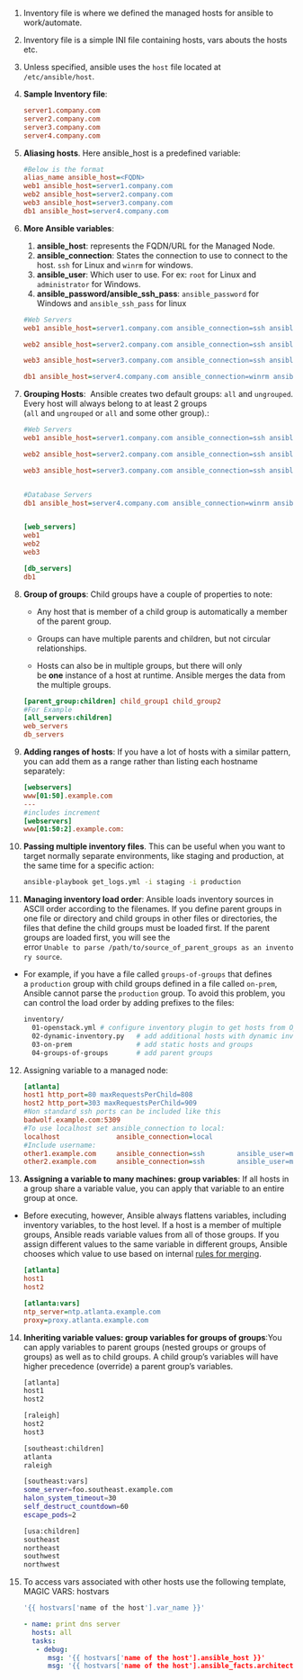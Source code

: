 1. Inventory file is where we defined the managed hosts for ansible to work/automate.
2. Inventory file is a simple INI file containing hosts, vars abouts the hosts etc.
3. Unless specified, ansible uses the `host` file located at `/etc/ansible/host`.
4. **Sample Inventory file**:
    ``` ini
    server1.company.com
    server2.company.com
    server3.company.com
    server4.company.com
    ```
5. **Aliasing hosts**. Here ansible_host is a predefined variable:
    ```ini
    #Below is the format
    alias_name ansible_host=<FQDN>
    web1 ansible_host=server1.company.com
    web2 ansible_host=server2.company.com
    web3 ansible_host=server3.company.com
    db1 ansible_host=server4.company.com
    ```
6. **More Ansible variables**:
     1. **ansible_host**: represents the FQDN/URL for the Managed Node.
     2. **ansible_connection**: States the connection to use to connect to the host. `ssh` for Linux and `winrm` for windows.
     3. **ansible_user**: Which user to use. For ex: `root` for Linux and `administrator` for Windows.
     4. **ansible_password/ansible_ssh_pass**: `ansible_password` for Windows and   `ansible_ssh_pass` for linux
     ```ini
     #Web Servers
     web1 ansible_host=server1.company.com ansible_connection=ssh ansible_user=root ansible_ssh_pass=Password123!
     
     web2 ansible_host=server2.company.com ansible_connection=ssh ansible_user=root ansible_ssh_pass=Password123!
     
     web3 ansible_host=server3.company.com ansible_connection=ssh ansible_user=root ansible_ssh_pass=Password123!
     
     db1 ansible_host=server4.company.com ansible_connection=winrm ansible_user=administrator ansible_password=Dbp@aa123!>)
     ```
     
7. **Grouping Hosts**:  Ansible creates two default groups: `all` and `ungrouped`. Every host will always belong to at least 2 groups (`all` and `ungrouped` or `all` and some other group).:
    ```ini
    #Web Servers
    web1 ansible_host=server1.company.com ansible_connection=ssh ansible_user=root ansible_ssh_pass=Password123!
    
    web2 ansible_host=server2.company.com ansible_connection=ssh ansible_user=root ansible_ssh_pass=Password123!
    
    web3 ansible_host=server3.company.com ansible_connection=ssh ansible_user=root ansible_ssh_pass=Password123!
    
    
    #Database Servers
    db1 ansible_host=server4.company.com ansible_connection=winrm ansible_user=administrator ansible_password=Password123!
    
    
    [web_servers]
    web1
    web2
    web3
    
    [db_servers]
    db1
    ```
8. **Group of groups**: Child groups have a couple of properties to note:

    - Any host that is member of a child group is automatically a member of the parent group.
        
    - Groups can have multiple parents and children, but not circular relationships.
        
    - Hosts can also be in multiple groups, but there will only be **one** instance of a host at runtime. Ansible merges the data from the multiple groups.
    ```ini
    [parent_group:children] child_group1 child_group2
    #For Example
    [all_servers:children]
    web_servers
    db_servers
    ```
9. **Adding ranges of hosts**: If you have a lot of hosts with a similar pattern, you can add them as a range rather than listing each hostname separately:

    ```ini
    [webservers]
    www[01:50].example.com
    ---
    #includes increment
    [webservers]
    www[01:50:2].example.com: 
    ```
10. **Passing multiple inventory files**. This can be useful when you want to target normally separate environments, like staging and production, at the same time for a specific action:
    ```bash
    ansible-playbook get_logs.yml -i staging -i production
    ```
11. **Managing inventory load order**: Ansible loads inventory sources in ASCII order according to the filenames. If you define parent groups in one file or directory and child groups in other files or directories, the files that define the child groups must be loaded first. If the parent groups are loaded first, you will see the error `Unable to parse /path/to/source_of_parent_groups as an inventory source`.
 -    For example, if you have a file called `groups-of-groups` that defines a `production` group with child groups defined in a file called `on-prem`, Ansible cannot parse the `production` group. To avoid this problem, you can control the load order by adding prefixes to the files:
        ```bash
        inventory/
          01-openstack.yml # configure inventory plugin to get hosts from OpenStack cloud
          02-dynamic-inventory.py   # add additional hosts with dynamic inventory script
          03-on-prem                # add static hosts and groups
          04-groups-of-groups       # add parent groups
        ```
12. Assigning variable to a managed node:
    ```ini
    [atlanta]
    host1 http_port=80 maxRequestsPerChild=808
    host2 http_port=303 maxRequestsPerChild=909
    #Non standard ssh ports can be included like this
    badwolf.example.com:5309
    #To use localhost set ansible_connection to local:
    localhost              ansible_connection=local
    #Include username:
    other1.example.com     ansible_connection=ssh        ansible_user=myuser
    other2.example.com     ansible_connection=ssh        ansible_user=myotheruser
    ```
13. **Assigning a variable to many machines: group variables**: If all hosts in a group share a variable value, you can apply that variable to an entire group at once.
- Before executing, however, Ansible always flattens variables, including inventory variables, to the host level. If a host is a member of multiple groups, Ansible reads variable values from all of those groups. If you assign different values to the same variable in different groups, Ansible chooses which value to use based on internal [rules for merging](https://docs.ansible.com/ansible/latest/inventory_guide/intro_inventory.html#how-we-merge).
    ```ini
    [atlanta]
    host1
    host2
    
    [atlanta:vars]
    ntp_server=ntp.atlanta.example.com
    proxy=proxy.atlanta.example.com
    ```
14. **Inheriting variable values: group variables for groups of groups**:You can apply variables to parent groups (nested groups or groups of groups) as well as to child groups. A child group’s variables will have higher precedence (override) a parent group’s variables.
    ```bash
    [atlanta]
    host1
    host2
    
    [raleigh]
    host2
    host3
    
    [southeast:children]
    atlanta
    raleigh
    
    [southeast:vars]
    some_server=foo.southeast.example.com
    halon_system_timeout=30
    self_destruct_countdown=60
    escape_pods=2
    
    [usa:children]
    southeast
    northeast
    southwest
    northwest
    ```

15. To  access vars associated with other hosts use the following template, MAGIC VARS: hostvars
    ```bash
    '{{ hostvars['name of the host'].var_name }}'
    ```
    ```yaml
    - name: print dns server
      hosts: all
      tasks:
       - debug:
          msg: '{{ hostvars['name of the host'].ansible_host }}'
          msg: '{{ hostvars['name of the host'].ansible_facts.architecture }}' # access facts of other hosts
    ```